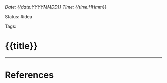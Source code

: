 *Date: {{date:YYYYMMDD}} Time: {{time:HHmm}}*

Status: #idea 

Tags:

# {{title}}








---

# References